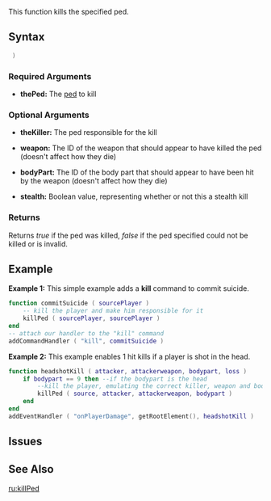 This function kills the specified ped.

Syntax
------

``` lua
 )
```

### Required Arguments

-   **thePed:** The [ped](/ped.md "wikilink") to kill

### Optional Arguments

-   **theKiller:** The ped responsible for the kill
-   **weapon:** The ID of the weapon that should appear to have killed the ped (doesn't affect how they die)
-   **bodyPart:** The ID of the body part that should appear to have been hit by the weapon (doesn't affect how they die)

-   **stealth:** Boolean value, representing whether or not this a stealth kill

### Returns

Returns *true* if the ped was killed, *false* if the ped specified could not be killed or is invalid.

Example
-------

**Example 1:** This simple example adds a **kill** command to commit suicide.

``` lua
function commitSuicide ( sourcePlayer )
    -- kill the player and make him responsible for it
    killPed ( sourcePlayer, sourcePlayer )
end
-- attach our handler to the "kill" command
addCommandHandler ( "kill", commitSuicide )
```

**Example 2:** This example enables 1 hit kills if a player is shot in the head.

``` lua
function headshotKill ( attacker, attackerweapon, bodypart, loss )
    if bodypart == 9 then --if the bodypart is the head
        --kill the player, emulating the correct killer, weapon and bodypart.
        killPed ( source, attacker, attackerweapon, bodypart )
    end
end
addEventHandler ( "onPlayerDamage", getRootElement(), headshotKill )
```

Issues
------

See Also
--------

[ru:killPed](/ru:killPed.md "wikilink")
